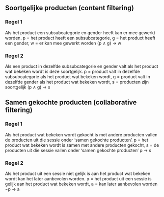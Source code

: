 ## Soortgelijke producten (content filtering)
### Regel 1
Als het product een subsubcategorie en gender heeft kan er mee gewerkt worden.
p = het product heeft een subsubcategorie, g = het product heeft een gender, w = er kan mee gewerkt worden
(p ∧ g) → w

### Regel 2
Als een product in dezelfde subsubcategorie en gender valt als het product wat bekeken wordt is deze soortgelijk.
p = product valt in dezelfde subsubcategorie als het product wat bekeken wordt, g = product valt in dezelfde gender als het product wat bekeken wordt, s = producten zijn soortgelijk
(p ∧ g) → s


## Samen gekochte producten (collaborative filtering)
### Regel 1
Als het product wat bekeken wordt gekocht is met andere producten vallen de producten uit die sessie onder ‘samen gekochte producten’.
p = het product wat bekeken wordt is samen met andere producten gekocht, s = de producten uit die sessie vallen onder ‘samen gekochte producten’
p → s

### Regel 2
Als het product uit een sessie niet gelijk is aan het product wat bekeken wordt kan het later aanbevolen worden.
p = het product uit een sessie is gelijk aan het product wat bekeken wordt, a = kan later aanbevolen worden
¬p → a
